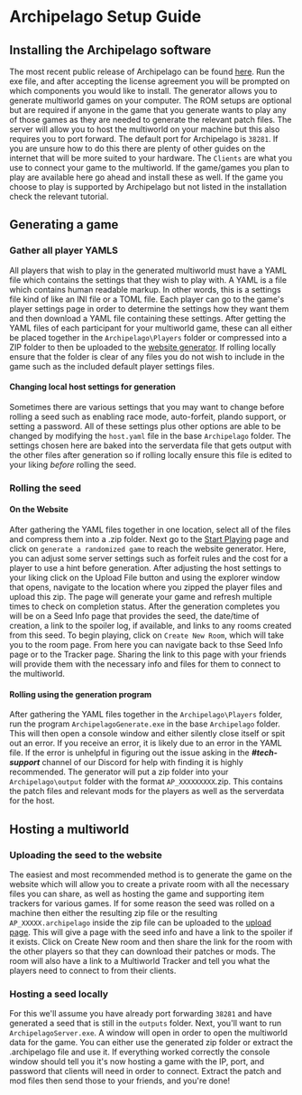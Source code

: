 # Archipelago Setup Guide

## Installing the Archipelago software
The most recent public release of Archipelago can be found [here](https://github.com/ArchipelagoMW/Archipelago/releases).
Run the exe file, and after accepting the license agreement you will be prompted on which components you would like to install. 
The generator allows you to generate multiworld games on your computer. The ROM setups are optional but are required if 
anyone in the game that you generate wants to play any of those games as they are needed to generate the relevant patch 
files. The server will allow you to host the multiworld on your machine but this also requires you to port forward. The 
default port for Archipelago is `38281`. If you are unsure how to do this there are plenty of other guides on the internet 
that will be more suited to your hardware. The `Clients` are what you use to connect your game to the multiworld. If the 
game/games you plan to play are available here go ahead and install these as well. If the game you choose to play is 
supported by Archipelago but not listed in the installation check the relevant tutorial.

## Generating a game
### Gather all player YAMLS
All players that wish to play in the generated multiworld must have a YAML file which contains the settings that they wish to play with.
A YAML is a file which contains human readable markup. In other words, this is a settings file kind of like an INI file or a TOML file. 
Each player can go to the game's player settings page in order to determine the settings how they want them and then download a YAML file containing these settings.
After getting the YAML files of each participant for your multiworld game, these can all either be placed together in the 
`Archipelago\Players` folder or compressed into a ZIP folder to then be uploaded to the [website generator](/generate).
If rolling locally ensure that the folder is clear of any files you do not wish to include in the game such as the 
included default player settings files.

#### Changing local host settings for generation
Sometimes there are various settings that you may want to change before rolling a seed such as enabling race mode, 
auto-forfeit, plando support, or setting a password. All of these settings plus other options are able to be changed by 
modifying the `host.yaml` file in the base `Archipelago` folder. The settings chosen here are baked into
the serverdata file that gets output with the other files after generation so if rolling locally ensure this file is edited
to your liking *before* rolling the seed.

### Rolling the seed

#### On the Website
After gathering the YAML files together in one location, select all of the files and compress them into a .zip folder. 
Next go to the [Start Playing](/start-playing) page and click on `generate a randomized game` to reach the website generator. 
Here, you can adjust some server settings such as forfeit rules and the cost for a player to use a hint before generation. 
After adjusting the host settings to your liking click on the Upload File button and using the explorer window that opens, 
navigate to the location where you zipped the player files and upload this zip. The page will generate your game and refresh
multiple times to check on completion status. After the generation completes you will be on a Seed Info page that provides
the seed, the date/time of creation, a link to the spoiler log, if available, and links to any rooms created from this seed.
To begin playing, click on `Create New Room`, which will take you to the room page. From here you can navigate back to thse
Seed Info page or to the Tracker page. Sharing the link to this page with your friends will provide them with the
necessary info and files for them to connect to the multiworld.

#### Rolling using the generation program
After gathering the YAML files together in the `Archipelago\Players` folder, run the program `ArchipelagoGenerate.exe` 
in the base `Archipelago` folder. This will then open a console window and either silently close itself or spit out an 
error. If you receive an error, it is likely due to an error in the YAML file. If the error is unhelpful in figuring 
out the issue asking in the ***#tech-support*** channel of our Discord for help with finding it is highly recommended. 
The generator will put a zip folder into your `Archipelago\output` folder with the format `AP_XXXXXXXXX`.zip. 
This contains the patch files and relevant mods for the players as well as the serverdata for the host.

## Hosting a multiworld
### Uploading the seed to the website
The easiest and most recommended method is to generate the game on the website which will allow you to create a private
room with all the necessary files you can share, as well as hosting the game and supporting item trackers for various games. 
If for some reason the seed was rolled on a machine then either the resulting zip file or the resulting `AP_XXXXX.archipelago`
inside the zip file can be uploaded to the [upload page](/uploads). This will give a page with the seed info and have a 
link to the spoiler if it exists. Click on Create New room and then share the link for the room with the other players 
so that they can download their patches or mods. The room will also have a link to a Multiworld Tracker and tell you 
what the players need to connect to from their clients. 

### Hosting a seed locally
For this we'll assume you have already port forwarding `38281` and have generated a seed that is still in the `outputs` 
folder. Next, you'll want to run `ArchipelagoServer.exe`. A window will open in order to open the multiworld data for the 
game. You can either use the generated zip folder or extract the .archipelago file and use it. If everything worked correctly the console window should tell you it's now hosting a game with the IP, port, and password that clients will need in order to connect.
Extract the patch and mod files then send those to your friends, and you're done!
